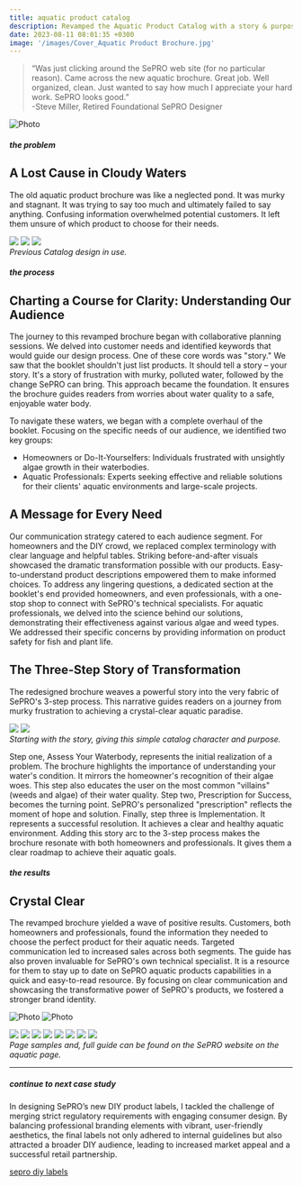 ```yaml
---
title: aquatic product catalog
description: Revamped the Aquatic Product Catalog with a story & purpose. 
date: 2023-08-11 08:01:35 +0300
image: '/images/Cover_Aquatic Product Brochure.jpg'
---
```


> “Was just clicking around the SePRO web site (for no particular reason).
Came across the new aquatic brochure. Great job. Well organized, clean.
Just wanted to say how much I appreciate your hard work. SePRO looks good.” <br>
-Steve Miller, Retired Foundational SePRO Designer

![Photo](/images/aquaticproduct.png#wide)

##### the problem
## A Lost Cause in Cloudy Waters
The old aquatic product brochure was like a neglected pond. It was murky and stagnant. It was trying to say too much and ultimately failed to say anything. Confusing information overwhelmed potential customers. It left them unsure of which product to choose for their needs.

<div class="page__gallery__wrapper">
  <div class="page__gallery__images">
    <img src= /images/oldaqua1.jpg loading="lazy">
    <img src= /images/oldaqua2.jpg loading="lazy">
    <img src= /images/oldaqua3.jpg loading="lazy">
  </div>
  <em> Previous Catalog design in use.</em>
</div>

##### the process
## Charting a Course for Clarity: Understanding Our Audience
The journey to this revamped brochure began with collaborative planning sessions. We delved into customer needs and identified keywords that would guide our design process. One of these core words was "story." We saw that the booklet shouldn't just list products. It should tell a story – your story. It's a story of frustration with murky, polluted water, followed by the change SePRO can bring. This approach became the foundation. It ensures the brochure guides readers from worries about water quality to a safe, enjoyable water body.

To navigate these waters, we began with a complete overhaul of the booklet. Focusing on the specific needs of our audience, we identified two key groups:
* Homeowners or Do-It-Yourselfers: Individuals frustrated with unsightly algae growth in their waterbodies.
* Aquatic Professionals: Experts seeking effective and reliable solutions for their clients' aquatic environments and large-scale projects.

## A Message for Every Need
Our communication strategy catered to each audience segment. For homeowners and the DIY crowd, we replaced complex terminology with clear language and helpful tables. Striking before-and-after visuals showcased the dramatic transformation possible with our products. Easy-to-understand product descriptions empowered them to make informed choices. To address any lingering questions, a dedicated section at the booklet's end provided homeowners, and even professionals, with a one-stop shop to connect with SePRO's technical specialists. For aquatic professionals, we delved into the science behind our solutions, demonstrating their effectiveness against various algae and weed types. We addressed their specific concerns by providing information on product safety for fish and plant life.

## The Three-Step Story of Transformation
The redesigned brochure weaves a powerful story into the very fabric of SePRO's 3-step process. This narrative guides readers on a journey from murky frustration to achieving a crystal-clear aquatic paradise.

<div class="page__gallery__wrapper">
  <div class="page__gallery__images">
    <img src= /images/journey1.jpg loading="lazy">
    <img src= /images/journey2.jpg loading="lazy">
  </div>
  <em> Starting with the story, giving this simple catalog character and purpose.</em>
</div>

Step one, Assess Your Waterbody, represents the initial realization of a problem. The brochure highlights the importance of understanding your water's condition. It mirrors the homeowner's recognition of their algae woes. This step also educates the user on the most common "villains" (weeds and algae) of their water quality. Step two, Prescription for Success, becomes the turning point. SePRO's personalized "prescription" reflects the moment of hope and solution. Finally, step three is Implementation. It represents a successful resolution. It achieves a clear and healthy aquatic environment. Adding this story arc to the 3-step process makes the brochure resonate with both homeowners and professionals. It gives them a clear roadmap to achieve their aquatic goals.

##### the results
## Crystal Clear
The revamped brochure yielded a wave of positive results. Customers, both homeowners and professionals, found the information they needed to choose the perfect product for their aquatic needs. Targeted communication led to increased sales across both segments. The guide has also proven invaluable for SePRO's own technical specialist. It is a resource for them to stay up to date on SePRO aquatic products capabilities in a quick and easy-to-read resource. By focusing on clear communication and showcasing the transformative power of SePRO's products, we fostered a stronger brand identity. 

![Photo](/images/moodymagazine.jpg#wide)
![Photo](/images/magcover.jpg#wide)
<div class="page__gallery__wrapper">
  <div class="page__gallery__images">
    <img src= /images/spread9.jpg loading="lazy">
    <img src= /images/spread2.jpg loading="lazy">
    <img src= /images/spread3.jpg loading="lazy">
    <img src= /images/spread4.jpg loading="lazy">
    <img src= /images/spread5.jpg loading="lazy">
    <img src= /images/spread6.jpg loading="lazy">
    <img src= /images/spread7.jpg loading="lazy">
    <img src= /images/spread8.jpg loading="lazy">
  </div>
  <em> Page samples and, full guide can be found on the SePRO website on the aquatic page.</em>
</div>

---

##### continue to next case study
In designing SePRO’s new DIY product labels, I tackled the challenge of merging strict regulatory requirements with engaging consumer design. By balancing professional branding elements with vibrant, user-friendly aesthetics, the final labels not only adhered to internal guidelines but also attracted a broader DIY audience, leading to increased market appeal and a successful retail partnership.

<a href="https://keilub.com/projects/6-diy/">sepro diy labels</a>